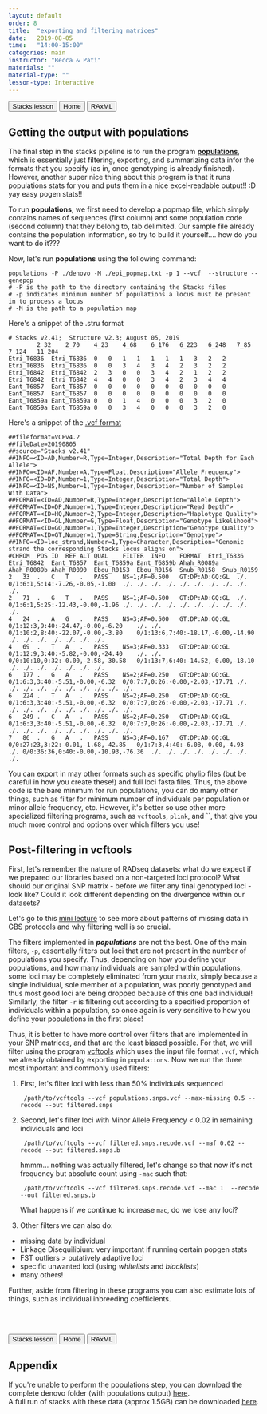 ```yaml
---
layout: default
order: 8
title:  "exporting and filtering matrices"
date:   2019-08-05
time:   "14:00-15:00"
categories: main
instructor: "Becca & Pati"
materials: ""
material-type: ""
lesson-type: Interactive
---
```


<a href="https://rdtarvin.github.io/IBS2019_Genomics-of-Biodiversity/main/2019/08/05/05-stacks-epi.html"><button>Stacks lesson</button></a>		<a href="https://rdtarvin.github.io/IBS2019_Genomics-of-Biodiversity/"><button>Home</button></a>    <a href="https://rdtarvin.github.io/IBS2019_Genomics-of-Biodiversity/main/2019/08/05/09-raxml-epi.html"><button>RAxML</button></a>

Getting the output with **populations**
----

The final step in the stacks pipeline is to run the program [**populations**](http://catchenlab.life.illinois.edu/stacks/comp/populations.php), which is essentially just filtering, exporting, and summarizing data infor the formats that you specify (as in, once genotyping is already finished). However, another super nice thing about this program is that it runs populations stats for you and puts them in a nice excel-readable output!! :D yay easy pogen stats!!  

To run **populations**, we first need to develop a popmap file, which simply contains names of sequences (first column) and some population code (second column) that they belong to, tab delimited. Our sample file already contains the population information, so try to build it yourself.... how do you want to do it???

Now, let's run **populations** using the following command:

    populations -P ./denovo -M ./epi_popmap.txt -p 1 --vcf  --structure --genepop
    # -P is the path to the directory containing the Stacks files
    # -p indicates minimum number of populations a locus must be present in to process a locus
    # -M is the path to a population map
    
Here's a snippet of the .stru format

	# Stacks v2.41;  Structure v2.3; August 05, 2019
			2_32	2_70	4_23	4_68	6_176	6_223	6_248	7_85	7_124	11_204
	Etri_T6836	Etri_T6836	0	0	1	1	1	1	1	3	2	2		
	Etri_T6836	Etri_T6836	0	0	3	4	3	4	2	3	2	2		
	Etri_T6842	Etri_T6842	2	3	0	0	3	4	2	1	2	2		
	Etri_T6842	Etri_T6842	4	4	0	0	3	4	2	3	4	4		
	Eant_T6857	Eant_T6857	0	0	0	0	0	0	0	0	0	0		
	Eant_T6857	Eant_T6857	0	0	0	0	0	0	0	0	0	0		
	Eant_T6859a	Eant_T6859a	0	0	1	4	0	0	0	3	2	0		
	Eant_T6859a	Eant_T6859a	0	0	3	4	0	0	0	3	2	0		

Here's a snippet of the [.vcf format](https://samtools.github.io/hts-specs/VCFv4.2.pdf)

	##fileformat=VCFv4.2
	##fileDate=20190805
	##source="Stacks v2.41"
	##INFO=<ID=AD,Number=R,Type=Integer,Description="Total Depth for Each Allele">
	##INFO=<ID=AF,Number=A,Type=Float,Description="Allele Frequency">
	##INFO=<ID=DP,Number=1,Type=Integer,Description="Total Depth">
	##INFO=<ID=NS,Number=1,Type=Integer,Description="Number of Samples With Data">
	##FORMAT=<ID=AD,Number=R,Type=Integer,Description="Allele Depth">
	##FORMAT=<ID=DP,Number=1,Type=Integer,Description="Read Depth">
	##FORMAT=<ID=HQ,Number=2,Type=Integer,Description="Haplotype Quality">
	##FORMAT=<ID=GL,Number=G,Type=Float,Description="Genotype Likelihood">
	##FORMAT=<ID=GQ,Number=1,Type=Integer,Description="Genotype Quality">
	##FORMAT=<ID=GT,Number=1,Type=String,Description="Genotype">
	##INFO=<ID=loc_strand,Number=1,Type=Character,Description="Genomic strand the corresponding Stacks locus aligns on">
	#CHROM	POS	ID	REF	ALT	QUAL	FILTER	INFO	FORMAT	Etri_T6836	Etri_T6842	Eant_T6857	Eant_T6859a	Eant_T6859b	Ahah_R0089a	Ahah_R0089b	Ahah_R0090	Ebou_R0153	Ebou_R0156	Snub_R0158	Snub_R0159
	2	33	.	C	T	.	PASS	NS=1;AF=0.500	GT:DP:AD:GQ:GL	./.	0/1:6:1,5:14:-7.26,-0.05,-1.00	./.	./.	./.	./.	./.	./.	./.	./.	./.	./.
	2	71	.	G	T	.	PASS	NS=1;AF=0.500	GT:DP:AD:GQ:GL	./.	0/1:6:1,5:25:-12.43,-0.00,-1.96	./.	./.	./.	./.	./.	./.	./.	./.	./.	./.
	4	24	.	A	G	.	PASS	NS=3;AF=0.500	GT:DP:AD:GQ:GL	0/1:12:3,9:40:-24.47,-0.00,-6.20	./.	./.	0/1:10:2,8:40:-22.07,-0.00,-3.80	0/1:13:6,7:40:-18.17,-0.00,-14.90	./.	./.	./.	./.	./.	./.	./.
	4	69	.	T	A	.	PASS	NS=3;AF=0.333	GT:DP:AD:GQ:GL	0/1:12:9,3:40:-5.82,-0.00,-24.40	./.	./.	0/0:10:10,0:32:-0.00,-2.58,-30.58	0/1:13:7,6:40:-14.52,-0.00,-18.10	./.	./.	./.	./.	./.	./.	./.
	6	177	.	G	A	.	PASS	NS=2;AF=0.250	GT:DP:AD:GQ:GL	0/1:6:3,3:40:-5.51,-0.00,-6.32	0/0:7:7,0:26:-0.00,-2.03,-17.71	./.	./.	./.	./.	./.	./.	./.	./.	./.	./.
	6	224	.	T	A	.	PASS	NS=2;AF=0.250	GT:DP:AD:GQ:GL	0/1:6:3,3:40:-5.51,-0.00,-6.32	0/0:7:7,0:26:-0.00,-2.03,-17.71	./.	./.	./.	./.	./.	./.	./.	./.	./.	./.
	6	249	.	C	A	.	PASS	NS=2;AF=0.250	GT:DP:AD:GQ:GL	0/1:6:3,3:40:-5.51,-0.00,-6.32	0/0:7:7,0:26:-0.00,-2.03,-17.71	./.	./.	./.	./.	./.	./.	./.	./.	./.	./.
	7	86	.	G	A	.	PASS	NS=3;AF=0.167	GT:DP:AD:GQ:GL	0/0:27:23,3:22:-0.01,-1.68,-42.85	0/1:7:3,4:40:-6.08,-0.00,-4.93	./.	0/0:36:36,0:40:-0.00,-10.93,-76.36	./.	./.	./.	./.	./.	./.	./.	./.


You can export in may other formats such as specific phylip files (but be careful in how you create these!) and full loci fasta files. Thus, the above code is the bare minimum for run populations, you can do many other things, such as filter for minimum number of individuals per population or minor allele frequency, etc. However, it's better so use other more specialized filtering programs, such as `vcftools`, `plink`, and ``, that give you much more control and options over which filters you use! 

Post-filtering in **vcftools**
----
First, let's remember the nature of RADseq datasets: what do we expect if we prepared our libraries based on a non-targeted loci protocol? What should our original SNP matrix - before we filter any final genotyped loci - look like? Could it look different depending on the divergence within our datasets? 

Let's go to this [mini lecture](https://docs.google.com/presentation/d/e/2PACX-1vS7BfHaXcT1ZMqvG-rrN_3Fg3n2ip66dONN6ocaJcP4Hi_dmpspbhaydAENEdEe5A/pub?start=false&loop=false&delayms=60000) to see more about patterns of missing data in GBS protocols and why filtering well is so crucial. 


The filters implemented in ***populations*** are not the best. One of the main filters, `-p`, essentially filters out loci that are not present in the number of populations you specify. Thus, depending on how you define your populations, and how many individuals are sampled within populations, some loci may be completely eliminated from your matrix, simply because a single individual, sole member of a population, was poorly genotyped and thus most good loci are being dropped because of this one bad individual! Similarly, the filter `-r` is filtering out according to a specified proportion of individuals within a population, so once again is very sensitive to how you define your populations in the first place! 


Thus, it is better to have more control over filters that are implemented in your SNP matrices, and that are the least biased possible. For that, we will filter using the program [vcftools](https://vcftools.github.io/man_latest.html) which uses the input file format `.vcf`, which we already obtained by exporting in `populations`. Now we run the three most important and commonly used filters: 

1. First, let's filter loci with less than 50% individuals sequenced

		/path/to/vcftools --vcf populations.snps.vcf --max-missing 0.5 --recode --out filtered.snps


2. Second, let's filter loci with Minor Allele Frequency < 0.02 in remaining individuals and loci

		/path/to/vcftools --vcf filtered.snps.recode.vcf --maf 0.02 --recode --out filtered.snps.b
		
	hmmm... nothing was actually filtered, let's change so that now it's not frequency but absolute count using `-mac` such that: 

		/path/to/vcftools --vcf filtered.snps.recode.vcf --mac 1  --recode --out filtered.snps.b

	What happens if we continue to increase `mac`, do we lose any loci? 


3. Other filters we can also do:

- missing data by individual
- Linkage Disequilibium: very important if running certain popgen stats
- FST outliers > putatively adaptive loci
- specific unwanted loci (using *whitelists* and *blacklists*)
- many others! 

Further, aside from filtering in these programs you can also estimate lots of things, such as individual inbreeding coefficients. 


<br><br>

<a href="https://rdtarvin.github.io/IBS2019_Genomics-of-Biodiversity/main/2019/08/05/05-stacks-epi.html"><button>Stacks lesson</button></a>		<a href="https://rdtarvin.github.io/IBS2019_Genomics-of-Biodiversity/"><button>Home</button></a>    <a href="https://rdtarvin.github.io/IBS2019_Genomics-of-Biodiversity/main/2019/08/05/09-raxml-epi.html"><button>RAxML</button></a>


## Appendix

If you're unable to perform the populations step, you can download the complete denovo folder (with populations output) [here](https://drive.google.com/drive/folders/1RdCsMo6YpOppUigrDgdDv7ju3xaBFD2G?usp=sharing).<br>
A full run of stacks with these data (approx 1.5GB) can be downloaded [here](https://drive.google.com/drive/folders/172ZgAdYmVJhZ_ILaKgY5EHRqV-dWnf_y?usp=sharing).<br>





